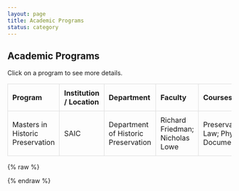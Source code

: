 ```yaml
---
layout: page
title: Academic Programs
status: category
---
```


## Academic Programs

Click on a program to see more details.

<table id="academicTable">
    <thead>
        <tr>
            <th>Program</th>
            <th>Institution / Location</th>
            <th>Department</th>
            <th>Faculty</th>
            <th>Courses</th>
            <th>Link</th>
            <th>Exhibitions</th>
        </tr>
    </thead>
  <tbody>
    <tr>
        <td>Masters in Historic Preservation</td>
        <td>SAIC</td>
        <td>Department of Historic Preservation</td>
        <td>Richard Friedman; Nicholas Lowe</td>
        <td>Preservation Law; Physical Documentation</td>
        <td><a href="https://www.saic.edu/historic-preservation" target="_blank">View Program</a></td>
        <td><a href="https://www.saic.edu/historic-preservation/people/projects" target="_blank">View Exhibition</a></td>
    </tr>
</tbody>

</table>

{% raw %}
<script>
document.addEventListener("DOMContentLoaded", function() {
    const tableBody = document.querySelector("#academicTable tbody");

    const data = [
        {
            "Program": "Masters in Historic Preservation",
            "Institution": "SAIC",
            "Department": "Department of Historic Preservation",
            "Faculty": "Richard Friedman; Nicholas Lowe",
            "Courses": "Preservation Law; Physical Documentation; Restoration Design Studio",
            "Link": "https://www.saic.edu/historic-preservation",
            "Exhibition": "https://www.saic.edu/historic-preservation/people/projects",
            "Details": "SAIC offers a comprehensive preservation program that covers legal, documentation, and restoration techniques."
        },
        {
            "Program": "Master of Historic Preservation",
            "Institution": "University of Florida",
            "Department": "College of Design, Construction and Planning",
            "Faculty": "Cleary Larkin; Linda Stevenson",
            "Courses": "DCP 6710 History and Theory of Historic Preservation",
            "Link": "https://dcp.ufl.edu/historic-preservation/",
            "Exhibition": "https://dcp.ufl.edu/historic-preservation/projects",
            "Details": "University of Florida provides interdisciplinary training in historic preservation with hands-on fieldwork."
        }
    ];

    data.forEach(row => {
        // Create main row (always visible)
        let mainRow = document.createElement("tr");
        mainRow.innerHTML = `
            <td>${row["Program"]}</td>
            <td>${row["Institution"]}</td>
            <td>${row["Department"]}</td>
            <td>${row["Faculty"]}</td>
            <td>${row["Courses"]}</td>
            <td><a href="${row["Link"]}" target="_blank">View Program</a></td>
            <td><a href="${row["Exhibition"]}" target="_blank">View Exhibition</a></td>
        `;

        // Create hidden details row
        let detailsRow = document.createElement("tr");
        detailsRow.classList.add("details-row", "hidden");

        let detailsTd = document.createElement("td");
        detailsTd.setAttribute("colspan", "7"); // Expand across all columns
        detailsTd.innerHTML = `<strong>More Info:</strong> ${row["Details"]}`;
        detailsRow.appendChild(detailsTd);

        // Click event to toggle expansion
        mainRow.addEventListener("click", function() {
            detailsRow.classList.toggle("hidden");
        });

        tableBody.appendChild(mainRow);
        tableBody.appendChild(detailsRow);
    });
});
</script>
{% endraw %}

<style>
    table {
        width: 100%;
        border-collapse: collapse;
    }
    th, td {
        padding: 10px;
        border: 1px solid #ddd;
        text-align: left;
    }
    .hidden {
        display: none;  /* Initially hide the details row */
    }
    .details-row td {
        background-color: #f9f9f9; /* Light background for expanded row */
    }
    tr:hover {
        background-color: #f1f1f1;
        cursor: pointer;
    }
</style>
